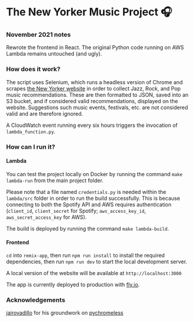 # The New Yorker Music Project 🎧

### November 2021 notes
Rewrote the frontend in React. 
The original Python code running on AWS Lambda remains untouched (and ugly).

### How does it work?
The script uses Selenium, which runs a headless version of Chrome and scrapes
 [the New Yorker website](https://www.newyorker.com/goings-on-about-town/night-life) in order to collect Jazz, Rock, 
 and Pop music recommendations. These are then formatted to JSON, saved into an S3 bucket, and if considered valid
 recommendations, displayed on the website. Suggestions such music events, festivals, etc. are not considered valid
 and are therefore ignored.
 
A CloudWatch event running every six hours triggers the invocation of `lambda_function.py`.

### How can I run it?

#### Lambda 
You can test the project locally on Docker by running the command `make lambda-run` from the main
project folder.

Please note that a file named `credentials.py` is needed within the `lambda/src` folder in order to run the build successfully.
This is because connecting to both the Spotify API and AWS requires authentication (`client_id`, `client_secret` for 
Spotify; `aws_access_key_id`, `aws_secret_access_key` for AWS).
 
 The build is deployed by running the command `make lambda-build`.

 #### Frontend
 
`cd` into `remix-app`, then run `npm run install` to install the required dependencies,
then run `npm run dev` to start the local development server.

A local version of the website will be available at `http://localhost:3000`

The app is currently deployed to production with [fly.io](https://fly.io).

 ### Acknowledgements
 
[jairovadillo](https://github.com/jairovadillo) for his groundwork on
 [pychromeless](https://github.com/jairovadillo/pychromeless)

